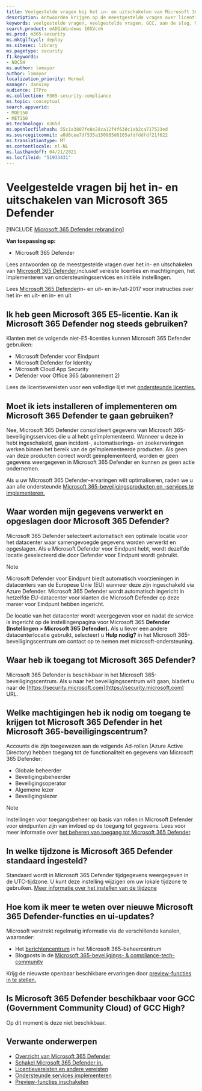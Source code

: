 ```yaml
---
title: Veelgestelde vragen bij het in- en uitschakelen van Microsoft 365 Defender
description: Antwoorden krijgen op de meestgestelde vragen over licenties, machtigingen, eerste instellingen en andere producten en services met betrekking tot het inschakelen van Microsoft 365 Defender
keywords: veelgestelde vragen, veelgestelde vragen, GCC, aan de slag, Microsoft 365 Defender, Microsoft 365 Defender, M365, beveiliging, gegevenslocatie, vereiste machtigingen inschakelen, licentie in aanmerking komen, pagina instellingen
search.product: eADQiWindows 10XVcnh
ms.prod: m365-security
ms.mktglfcycl: deploy
ms.sitesec: library
ms.pagetype: security
f1.keywords:
- NOCSH
ms.author: lomayor
author: lomayor
localization_priority: Normal
manager: dansimp
audience: ITPro
ms.collection: M365-security-compliance
ms.topic: conceptual
search.appverid:
- MOE150
- MET150
ms.technology: m365d
ms.openlocfilehash: 55c1a3807fe8e28ca12f4f638c1ab2ca717523ed
ms.sourcegitcommit: a8d8cee7df535a150985d6165afdfddfdf21f622
ms.translationtype: MT
ms.contentlocale: nl-NL
ms.lasthandoff: 04/21/2021
ms.locfileid: "51933431"
---
```

# <a name="frequently-asked-questions-when-turning-on-microsoft-365-defender"></a>Veelgestelde vragen bij het in- en uitschakelen van Microsoft 365 Defender

[!INCLUDE [Microsoft 365 Defender rebranding](../includes/microsoft-defender.md)]


**Van toepassing op:**
- Microsoft 365 Defender

Lees antwoorden op de meestgestelde vragen over het in- en uitschakelen van [Microsoft 365 Defender,](microsoft-365-defender.md)inclusief vereiste licenties en machtigingen, het implementeren van ondersteuningsservices en initiële instellingen.

Lees [Microsoft 365 Defender](m365d-enable.md)in- en uit- en in-/uit-2017 voor instructies over het in- en uit- en in- en uit

## <a name="i-dont-have-a-microsoft-365-e5-license-can-i-still-use-microsoft-365-defender"></a>Ik heb geen Microsoft 365 E5-licentie. Kan ik Microsoft 365 Defender nog steeds gebruiken?

Klanten met de volgende niet-E5-licenties kunnen Microsoft 365 Defender gebruiken:

- Microsoft Defender voor Eindpunt
- Microsoft Defender for Identity
- Microsoft Cloud App Security
- Defender voor Office 365 (abonnement 2)
 
Lees de licentievereisten voor een volledige lijst met [ondersteunde licenties.](prerequisites.md#licensing-requirements)

## <a name="do-i-need-to-install-or-deploy-anything-to-start-using-microsoft-365-defender"></a>Moet ik iets installeren of implementeren om Microsoft 365 Defender te gaan gebruiken?

Nee, Microsoft 365 Defender consolideert gegevens van Microsoft 365-beveiligingsservices die u al hebt geïmplementeerd. Wanneer u deze in hebt ingeschakeld, gaan incident-, automatiserings- en zoekervaringen werken binnen het bereik van de geïmplementeerde producten. Als geen van deze producten correct wordt geïmplementeerd, worden er geen gegevens weergegeven in Microsoft 365 Defender en kunnen ze geen actie ondernemen.

Als u uw Microsoft 365 Defender-ervaringen wilt optimaliseren, raden we u aan alle ondersteunde [Microsoft 365-beveiligingsproducten en -services te implementeren.](deploy-supported-services.md) 

## <a name="where-does-microsoft-365-defender-process-and-store-my-data"></a>Waar worden mijn gegevens verwerkt en opgeslagen door Microsoft 365 Defender?
Microsoft 365 Defender selecteert automatisch een optimale locatie voor het datacenter waar samengevoegde gegevens worden verwerkt en opgeslagen. Als u Microsoft Defender voor Eindpunt hebt, wordt dezelfde locatie geselecteerd die door Defender voor Eindpunt wordt gebruikt.

>[!NOTE]
>Microsoft Defender voor Eindpunt biedt automatisch voorzieningen in datacenters van de Europese Unie (EU) wanneer deze zijn ingeschakeld via Azure Defender. Microsoft 365 Defender wordt automatisch ingericht in hetzelfde EU-datacenter voor klanten die Microsoft Defender op deze manier voor Eindpunt hebben ingericht. 

De locatie van het datacenter wordt weergegeven voor en nadat de service is ingericht op de instellingenpagina voor Microsoft 365 **Defender (Instellingen > Microsoft 365 Defender).** Als u liever een andere datacenterlocatie gebruikt, selecteert u **Hulp nodig?** in het Microsoft 365-beveiligingscentrum om contact op te nemen met microsoft-ondersteuning.

## <a name="where-can-i-access-microsoft-365-defender"></a>Waar heb ik toegang tot Microsoft 365 Defender?

Microsoft 365 Defender is beschikbaar in het Microsoft 365-beveiligingscentrum. Als u naar het beveiligingscentrum wilt gaan, bladert u naar de [https://security.microsoft.com](https://security.microsoft.com) URL.

##  <a name="what-permissions-do-i-need-to-access-microsoft-365-defender-in-microsoft-365-security-center"></a>Welke machtigingen heb ik nodig om toegang te krijgen tot Microsoft 365 Defender in het Microsoft 365-beveiligingscentrum?

Accounts die zijn toegewezen aan de volgende Ad-rollen (Azure Active Directory) hebben toegang tot de functionaliteit en gegevens van Microsoft 365 Defender:

- Globale beheerder
- Beveiligingsbeheerder
- Beveiligingsoperator
- Algemene lezer
- Beveiligingslezer

>[!NOTE]
>Instellingen voor toegangsbeheer op basis van rollen in Microsoft Defender voor eindpunten zijn van invloed op de toegang tot gegevens. Lees voor meer informatie over [het beheren van toegang tot Microsoft 365 Defender](m365d-permissions.md).

## <a name="what-time-zone-does-microsoft-365-defender-default-to"></a>In welke tijdzone is Microsoft 365 Defender standaard ingesteld?
Standaard wordt in Microsoft 365 Defender tijdgegevens weergegeven in de UTC-tijdzone. U kunt deze instelling wijzigen om uw lokale tijdzone te gebruiken. [Meer informatie over het instellen van de tijdzone](m365d-time-zone.md)

## <a name="how-can-i-learn-about-new-microsoft-365-defender-feature-and-ui-updates"></a>Hoe kom ik meer te weten over nieuwe Microsoft 365 Defender-functies en ui-updates?

Microsoft verstrekt regelmatig informatie via de verschillende kanalen, waaronder:

- Het [berichtencentrum](../../admin/manage/message-center.md) in het Microsoft 365-beheercentrum
- Blogposts in de [Microsoft 365-beveiligings- & compliance-tech-community](https://techcommunity.microsoft.com/t5/security-privacy-and-compliance/bg-p/securityprivacycompliance)

Krijg de nieuwste openbaar beschikbare ervaringen door [preview-functies in te stellen.](preview.md)

## <a name="is-microsoft-365-defender-available-for-us-government-community-cloud-gcc-or-gcc-high"></a>Is Microsoft 365 Defender beschikbaar voor GCC (Government Community Cloud) of GCC High?
Op dit moment is deze niet beschikbaar.

## <a name="related-topics"></a>Verwante onderwerpen

- [Overzicht van Microsoft 365 Defender](microsoft-365-defender.md)
- [Schakel Microsoft 365 Defender in.](m365d-enable.md)
- [Licentievereisten en andere vereisten](prerequisites.md)
- [Ondersteunde services implementeren](deploy-supported-services.md)
- [Preview-functies inschakelen](preview.md)
